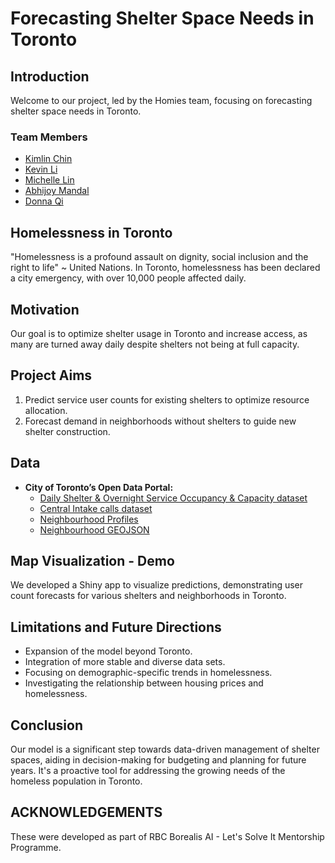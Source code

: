 # Forecasting Shelter Space Needs in Toronto

## Introduction

Welcome to our project, led by the Homies team, focusing on forecasting shelter space needs in Toronto.

### Team Members

-   [Kimlin Chin](https://github.com/KCtt457)
-   [Kevin Li](https://github.com/KevinLiTian)
-   [Michelle Lin](https://github.com/michellemlin)
-   [Abhijoy Mandal](https://github.com/Abhijoy-Mandal)
-   [Donna Qi](https://github.com/donnaqi)

## Homelessness in Toronto

"Homelessness is a profound assault on dignity, social inclusion and the right to life" ~ United Nations. In Toronto, homelessness has been declared a city emergency, with over 10,000 people affected daily.

## Motivation

Our goal is to optimize shelter usage in Toronto and increase access, as many are turned away daily despite shelters not being at full capacity.

## Project Aims

1. Predict service user counts for existing shelters to optimize resource allocation.
2. Forecast demand in neighborhoods without shelters to guide new shelter construction.

## Data

-   **City of Toronto’s Open Data Portal:**
    -   [Daily Shelter & Overnight Service Occupancy & Capacity dataset](https://open.toronto.ca/dataset/daily-shelter-overnight-service-occupancy-capacity/)
    -   [Central Intake calls dataset](https://open.toronto.ca/dataset/central-intake-calls/)
    -   [Neighbourhood Profiles](https://open.toronto.ca/dataset/neighbourhood-profiles/)
    -   [Neighbourhood GEOJSON](https://open.toronto.ca/dataset/neighbourhoods/)

## Map Visualization - Demo

We developed a Shiny app to visualize predictions, demonstrating user count forecasts for various shelters and neighborhoods in Toronto.

## Limitations and Future Directions

-   Expansion of the model beyond Toronto.
-   Integration of more stable and diverse data sets.
-   Focusing on demographic-specific trends in homelessness.
-   Investigating the relationship between housing prices and homelessness.

## Conclusion

Our model is a significant step towards data-driven management of shelter spaces, aiding in decision-making for budgeting and planning for future years. It's a proactive tool for addressing the growing needs of the homeless population in Toronto.

## ACKNOWLEDGEMENTS

These were developed as part of RBC Borealis AI - Let's Solve It Mentorship Programme.
